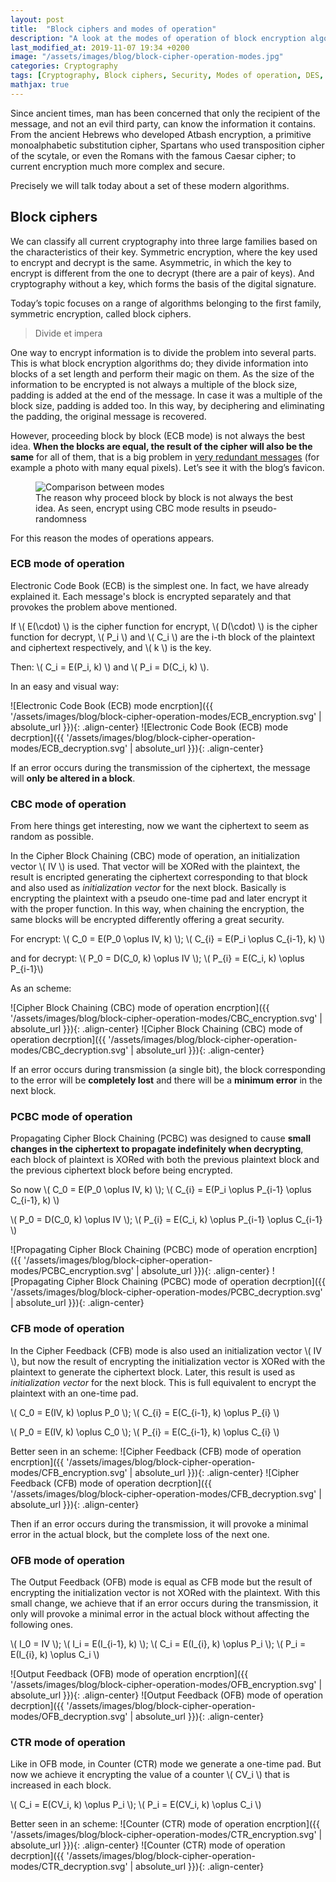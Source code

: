 ```yaml
---
layout: post
title:  "Block ciphers and modes of operation"
description: "A look at the modes of operation of block encryption algorithms and their resilience to errors."
last_modified_at: 2019-11-07 19:34 +0200
image: "/assets/images/blog/block-cipher-operation-modes.jpg"
categories: Cryptography
tags: [Cryptography, Block ciphers, Security, Modes of operation, DES, AES]
mathjax: true
---
```


Since ancient times, man has been concerned that only the recipient of the message, and not an evil third party, can know the information it contains. From the ancient Hebrews who developed Atbash encryption, a primitive monoalphabetic substitution cipher, Spartans who used transposition cipher of the scytale, or even the Romans with the famous Caesar cipher; to current encryption much more complex and secure.

Precisely we will talk today about a set of these modern algorithms.

## Block ciphers

We can classify all current cryptography into three large families based on the characteristics of their key. Symmetric encryption, where the key used to encrypt and decrypt is the same. Asymmetric, in which the key to encrypt is different from the one to decrypt (there are a pair of keys). And cryptography without a key, which forms the basis of the digital signature.

Today’s topic focuses on a range of algorithms belonging to the first family, symmetric encryption, called block ciphers.

> Divide et impera

One way to encrypt information is to divide the problem into several parts. This is what block encryption algorithms do; they divide information into blocks of a set length and perform their magic on them. As the size of the information to be encrypted is not always a multiple of the block size, padding is added at the end of the message. In case it was a multiple of the block size, padding is added too. In this way, by deciphering and eliminating the padding, the original message is recovered.

However, proceeding block by block (ECB mode) is not always the best idea. **When the blocks are equal, the result of the cipher will also be the same** for all of them, that is a big problem in [very redundant messages](https://blog.filippo.io/the-ecb-penguin/ "The ECB penguin") (for example a photo with many equal pixels). Let’s see it with the blog’s favicon.

<figure class="align-center">
  <img src="{{ '/assets/images/blog/block-cipher-operation-modes/comparison.jpg' | absolute_url }}" alt="Comparison between modes">
  <figcaption>The reason why proceed block by block is not always the best idea. As seen, encrypt using CBC mode results in pseudo-randomness</figcaption>
</figure>

For this reason the modes of operations appears.

### ECB mode of operation

Electronic Code Book (ECB) is the simplest one. In fact, we have already explained it. Each message's block is encrypted separately and that provokes the problem above mentioned.

If \\( E(\cdot) \\) is the cipher function for encrypt, \\( D(\cdot) \\) is the cipher function for decrypt, \\( P_i \\) and \\( C_i \\) are the i-th block of the plaintext and ciphertext respectively, and \\( k \\) is the key.

Then: \\( C_i = E(P_i, k) \\) and \\( P_i = D(C_i, k) \\).

In an easy and visual way:

![Electronic Code Book (ECB) mode encrption]({{ '/assets/images/blog/block-cipher-operation-modes/ECB_encryption.svg' | absolute_url }}){: .align-center}
![Electronic Code Book (ECB) mode decrption]({{ '/assets/images/blog/block-cipher-operation-modes/ECB_decryption.svg' | absolute_url }}){: .align-center}

If an error occurs during the transmission of the ciphertext, the message will **only be altered in a block**.

### CBC mode of operation

From here things get interesting, now we want the ciphertext to seem as random as possible.

In the Cipher Block Chaining (CBC) mode of operation, an initialization vector \\( IV \\) is used. That vector will be XORed with the plaintext, the result is encripted generating the ciphertext corresponding to that block and also used as *initialization vector* for the next block. Basically is encrypting the plaintext with a pseudo one-time pad and later encrypt it with the proper function. In this way, when chaining the encryption, the same blocks will be encrypted differently offering a great security.

For encrypt: \\( C_0 = E(P_0 \oplus IV, k) \\); \\( C_{i} = E(P_i \oplus C_{i-1}, k) \\)

and for decrypt: \\( P_0 = D(C_0, k) \oplus IV \\); \\( P_{i} = E(C_i, k) \oplus P_{i-1}\\)

As an scheme:

![Cipher Block Chaining (CBC) mode of operation encrption]({{ '/assets/images/blog/block-cipher-operation-modes/CBC_encryption.svg' | absolute_url }}){: .align-center}
![Cipher Block Chaining (CBC) mode of operation decrption]({{ '/assets/images/blog/block-cipher-operation-modes/CBC_decryption.svg' | absolute_url }}){: .align-center}

If an error occurs during transmission (a single bit), the block corresponding to the error will be **completely lost** and there will be a **minimum error** in the next block.

### PCBC mode of operation

Propagating Cipher Block Chaining (PCBC) was designed to cause **small changes in the ciphertext to propagate indefinitely when decrypting**, each block of plaintext is XORed with both the previous plaintext block and the previous ciphertext block before being encrypted.

So now \\( C_0 = E(P_0 \oplus IV, k) \\); \\( C_{i} = E(P_i \oplus P_{i-1} \oplus C_{i-1}, k) \\)

\\( P_0 = D(C_0, k) \oplus IV \\); \\( P_{i} = E(C_i, k) \oplus P_{i-1} \oplus C_{i-1} \\)

![Propagating Cipher Block Chaining (PCBC) mode of operation encrption]({{ '/assets/images/blog/block-cipher-operation-modes/PCBC_encryption.svg' | absolute_url }}){: .align-center}
![Propagating Cipher Block Chaining (PCBC) mode of operation decrption]({{ '/assets/images/blog/block-cipher-operation-modes/PCBC_decryption.svg' | absolute_url }}){: .align-center}

### CFB mode of operation

In the Cipher Feedback (CFB) mode is also used an initialization vector \\( IV \\), but now the result of encrypting the initialization vector is XORed with the plaintext to generate the ciphertext block. Later, this result is used as *initialization vector* for the next block. This is full equivalent to encrypt the plaintext with an one-time pad.

\\( C_0 = E(IV, k) \oplus P_0 \\); \\( C_{i} = E(C_{i-1}, k) \oplus P_{i} \\)

\\( P_0 = E(IV, k) \oplus C_0 \\); \\( P_{i} = E(C_{i-1}, k) \oplus C_{i} \\)

Better seen in an scheme:
![Cipher Feedback (CFB) mode of operation encrption]({{ '/assets/images/blog/block-cipher-operation-modes/CFB_encryption.svg' | absolute_url }}){: .align-center}
![Cipher Feedback (CFB) mode of operation decrption]({{ '/assets/images/blog/block-cipher-operation-modes/CFB_decryption.svg' | absolute_url }}){: .align-center}

Then if an error occurs during the transmission, it will provoke a minimal error in the actual block, but the complete loss of the next one.

### OFB mode of operation

The Output Feedback (OFB) mode is equal as CFB mode but the result of encrypting the initialization vector is not XORed with the plaintext. With this small change, we achieve that if an error occurs during the transmission, it only will provoke a minimal error in the actual block without affecting the following ones.

\\( I_0 = IV \\); \\( I_i = E(I_{i-1}, k) \\); \\( C_i = E(I_{i}, k) \oplus P_i \\); \\( P_i = E(I_{i}, k) \oplus C_i \\)

![Output Feedback (OFB) mode of operation encrption]({{ '/assets/images/blog/block-cipher-operation-modes/OFB_encryption.svg' | absolute_url }}){: .align-center}
![Output Feedback (OFB) mode of operation decrption]({{ '/assets/images/blog/block-cipher-operation-modes/OFB_decryption.svg' | absolute_url }}){: .align-center}

### CTR mode of operation

Like in OFB mode, in Counter (CTR) mode we generate a one-time pad. But now we achieve it encrypting the value of a counter \\( CV_i \\) that is increased in each block.

\\( C_i = E(CV_i, k) \oplus P_i \\); \\( P_i = E(CV_i, k) \oplus C_i \\)

Better seen in an scheme:
![Counter (CTR) mode of operation encrption]({{ '/assets/images/blog/block-cipher-operation-modes/CTR_encryption.svg' | absolute_url }}){: .align-center}
![Counter (CTR) mode of operation decrption]({{ '/assets/images/blog/block-cipher-operation-modes/CTR_decryption.svg' | absolute_url }}){: .align-center}